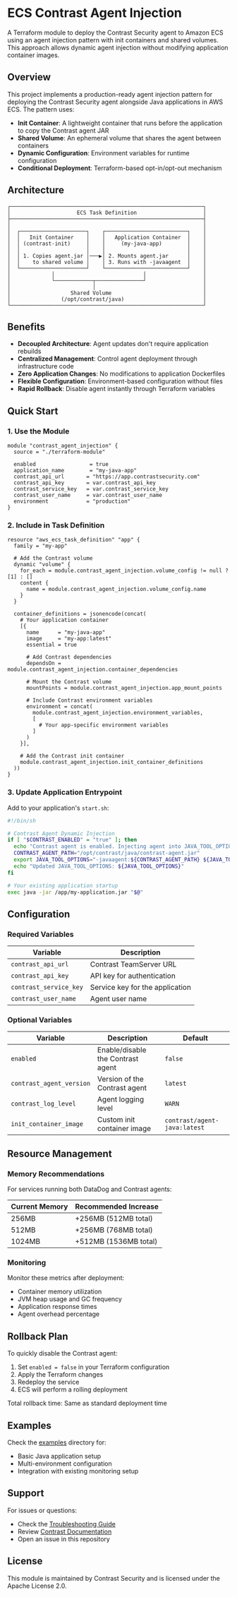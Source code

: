 # ECS Contrast Agent Injection

A Terraform module to deploy the Contrast Security agent to Amazon ECS using an agent injection pattern with init containers and shared volumes. This approach allows dynamic agent injection without modifying application container images.

## Overview

This project implements a production-ready agent injection pattern for deploying the Contrast Security agent alongside Java applications in AWS ECS. The pattern uses:

- **Init Container**: A lightweight container that runs before the application to copy the Contrast agent JAR
- **Shared Volume**: An ephemeral volume that shares the agent between containers
- **Dynamic Configuration**: Environment variables for runtime configuration
- **Conditional Deployment**: Terraform-based opt-in/opt-out mechanism

## Architecture

```
┌─────────────────────────────────────────────────────────────┐
│                     ECS Task Definition                     │
├─────────────────────────────────────────────────────────────┤
│                                                             │
│  ┌─────────────────────┐    ┌──────────────────────────┐    │
│  │   Init Container    │    │   Application Container  │    │
│  │ (contrast-init)     │    │     (my-java-app)        │    │
│  │                     │    │                          │    │
│  │ 1. Copies agent.jar │───▶│ 2. Mounts agent.jar      │    │
│  │    to shared volume │    │ 3. Runs with -javaagent  │    │
│  └─────────────────────┘    └──────────────────────────┘    │
│             │                            │                  │
│             └────────────┬───────────────┘                  │
│                          │                                  │
│                   Shared Volume                             │
│                (/opt/contrast/java)                         │
└─────────────────────────────────────────────────────────────┘
```

## Benefits

- **Decoupled Architecture**: Agent updates don't require application rebuilds
- **Centralized Management**: Control agent deployment through infrastructure code
- **Zero Application Changes**: No modifications to application Dockerfiles
- **Flexible Configuration**: Environment-based configuration without files
- **Rapid Rollback**: Disable agent instantly through Terraform variables

## Quick Start

### 1. Use the Module

```hcl
module "contrast_agent_injection" {
  source = "./terraform-module"

  enabled                 = true
  application_name        = "my-java-app"
  contrast_api_url       = "https://app.contrastsecurity.com"
  contrast_api_key       = var.contrast_api_key
  contrast_service_key   = var.contrast_service_key
  contrast_user_name     = var.contrast_user_name
  environment            = "production"
}
```

### 2. Include in Task Definition

```hcl
resource "aws_ecs_task_definition" "app" {
  family = "my-app"
  
  # Add the Contrast volume
  dynamic "volume" {
    for_each = module.contrast_agent_injection.volume_config != null ? [1] : []
    content {
      name = module.contrast_agent_injection.volume_config.name
    }
  }
  
  container_definitions = jsonencode(concat(
    # Your application container
    [{
      name      = "my-java-app"
      image     = "my-app:latest"
      essential = true
      
      # Add Contrast dependencies
      dependsOn = module.contrast_agent_injection.container_dependencies
      
      # Mount the Contrast volume
      mountPoints = module.contrast_agent_injection.app_mount_points
      
      # Include Contrast environment variables
      environment = concat(
        module.contrast_agent_injection.environment_variables,
        [
          # Your app-specific environment variables
        ]
      )
    }],
    
    # Add the Contrast init container
    module.contrast_agent_injection.init_container_definitions
  ))
}
```

### 3. Update Application Entrypoint

Add to your application's `start.sh`:

```bash
#!/bin/sh

# Contrast Agent Dynamic Injection
if [ "$CONTRAST_ENABLED" = "true" ]; then
  echo "Contrast agent is enabled. Injecting agent into JAVA_TOOL_OPTIONS."
  CONTRAST_AGENT_PATH="/opt/contrast/java/contrast-agent.jar"
  export JAVA_TOOL_OPTIONS="-javaagent:${CONTRAST_AGENT_PATH} ${JAVA_TOOL_OPTIONS}"
  echo "Updated JAVA_TOOL_OPTIONS: ${JAVA_TOOL_OPTIONS}"
fi

# Your existing application startup
exec java -jar /app/my-application.jar "$@"
```

## Configuration

### Required Variables

| Variable | Description |
|----------|-------------|
| `contrast_api_url` | Contrast TeamServer URL |
| `contrast_api_key` | API key for authentication |
| `contrast_service_key` | Service key for the application |
| `contrast_user_name` | Agent user name |

### Optional Variables

| Variable | Description | Default |
|----------|-------------|---------|
| `enabled` | Enable/disable the Contrast agent | `false` |
| `contrast_agent_version` | Version of the Contrast agent | `latest` |
| `contrast_log_level` | Agent logging level | `WARN` |
| `init_container_image` | Custom init container image | `contrast/agent-java:latest` |

## Resource Management

### Memory Recommendations

For services running both DataDog and Contrast agents:

| Current Memory | Recommended Increase |
|----------------|---------------------|
| 256MB | +256MB (512MB total) |
| 512MB | +256MB (768MB total) |
| 1024MB | +512MB (1536MB total) |

### Monitoring

Monitor these metrics after deployment:
- Container memory utilization
- JVM heap usage and GC frequency
- Application response times
- Agent overhead percentage

## Rollback Plan

To quickly disable the Contrast agent:

1. Set `enabled = false` in your Terraform configuration
2. Apply the Terraform changes
3. Redeploy the service
4. ECS will perform a rolling deployment

Total rollback time: Same as standard deployment time

## Examples

Check the [examples](./examples) directory for:
- Basic Java application setup
- Multi-environment configuration
- Integration with existing monitoring setup

## Support

For issues or questions:
- Check the [Troubleshooting Guide](./docs/TROUBLESHOOTING.md)
- Review [Contrast Documentation](https://docs.contrastsecurity.com)
- Open an issue in this repository

## License

This module is maintained by Contrast Security and is licensed under the Apache License 2.0.
